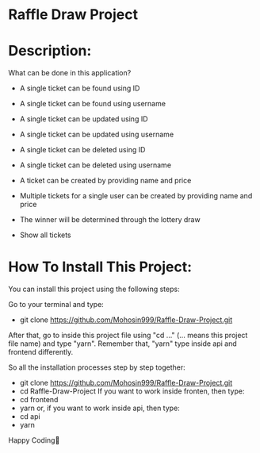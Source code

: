 # Raffle Draw Project

# Description:
What can be done in this application?

- A single ticket can be found using ID
- A single ticket can be found using username

- A single ticket can be updated using ID
- A single ticket can be updated using username

- A single ticket can be deleted using ID
- A single ticket can be deleted using username

- A ticket can be created by providing name and price
- Multiple tickets for a single user can be created by providing name and price

- The winner will be determined through the lottery draw
- Show all tickets

# How To Install This Project:
You can install this project using the following steps:

Go to your terminal and type:
- git clone https://github.com/Mohosin999/Raffle-Draw-Project.git

After that, go to inside this project file using "cd ..." (... means this project file name) and type "yarn". 
Remember that, "yarn" type inside api and frontend differently.

So all the installation processes step by step together:
- git clone https://github.com/Mohosin999/Raffle-Draw-Project.git
- cd Raffle-Draw-Project
If you want to work inside fronten, then type:
- cd frontend
- yarn
or, if you want to work inside api, then type:
- cd api
- yarn


Happy Coding🙂

